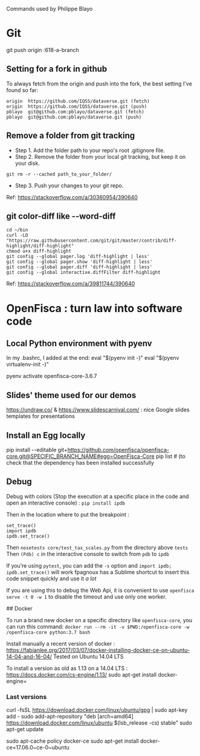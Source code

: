 Commands used by Philippe Blayo


# Git

git push origin :618-a-branch

## Setting for a fork in github

To always fetch from the origin and push into the fork, the best setting I've found so far:

```$ git remote -v
origin	https://github.com/IQSS/dataverse.git (fetch)
origin	https://github.com/IQSS/dataverse.git (push)
pblayo	git@github.com:pblayo/dataverse.git (fetch)
pblayo	git@github.com:pblayo/dataverse.git (push)
```

## Remove a folder from git tracking

- Step 1. Add the folder path to your repo's root .gitignore file.
- Step 2. Remove the folder from your local git tracking, but keep it on your disk.
```
git rm -r --cached path_to_your_folder/
```

- Step 3. Push your changes to your git repo.

Ref: https://stackoverflow.com/a/30360954/390640

## git color-diff like --word-diff

```
cd ~/bin
curl -LO "https://raw.githubusercontent.com/git/git/master/contrib/diff-highlight/diff-highlight"
chmod u+x diff-highlight
git config --global pager.log 'diff-highlight | less'
git config --global pager.show 'diff-highlight | less'
git config --global pager.diff 'diff-highlight | less'
git config --global interactive.diffFilter diff-highlight
```

Ref: https://stackoverflow.com/a/39811744/390640

# OpenFisca : turn law into software code

## Local Python environment with pyenv

In my .bashrc, I added at the end:
eval "$(pyenv init -)"
eval "$(pyenv virtualenv-init -)"

pyenv activate openfisca-core-3.6.7


## Slides' theme used for our demos

https://undraw.co/ & https://www.slidescarnival.com/ : nice Google slides templates for presentations

## Install an Egg locally

pip install --editable git+https://github.com/openfisca/openfisca-core.git@SPECIFIC_BRANCH_NAME#egg=OpenFisca-Core
pip list # (to check that the dependency has been installed successfully

## Debug

Debug with colors (Stop the execution at a specific place in the code and open an interactive console) :
```pip install ipdb```

Then in the location where to put the breakpoint :
```from nose.tools import set_trace
set_trace()
import ipdb
ipdb.set_trace()
```

Then `nosetests core/test_tax_scales.py` from the directory above `tests`
Then `(Pdb) c` in the interactive console to switch from `pdb` to `ipdb`

If you’re using `pytest`, you can add the `-s` option and `import ipdb; ipdb.set_trace()` will work
fpagnoux has a Sublime shortcut to insert this code snippet quickly and use it _a lot_

If you are using this to debug the Web Api, it is convenient to use `openfisca serve -t 0 -w 1`
to disable the timeout and use only one worker.

## Docker

To run a brand new docker on a specific directory like `openfisca-core`, you can run this command: `docker run --rm -it -v $PWD:/openfisca-core -w /openfisca-core python:3.7 bash`

Install manually a recent version of docker : https://fabianlee.org/2017/03/07/docker-installing-docker-ce-on-ubuntu-14-04-and-16-04/
Tested on Ubuntu 14.04 LTS

To install a version as old as 1.13 on a 14.04 LTS : https://docs.docker.com/cs-engine/1.13/
sudo apt-get install docker-engine=<version>

### Last versions 

curl -fsSL https://download.docker.com/linux/ubuntu/gpg | sudo apt-key add -
sudo add-apt-repository "deb [arch=amd64] https://download.docker.com/linux/ubuntu $(lsb_release -cs) stable"
sudo apt-get update

sudo apt-cache policy docker-ce
sudo apt-get install docker-ce=17.06.0~ce-0~ubuntu
